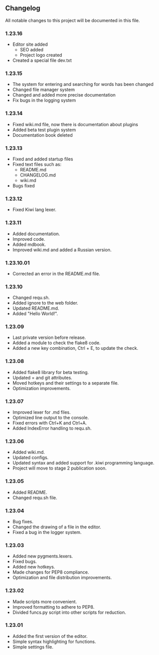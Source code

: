 ## Changelog
All notable changes to this project will be documented in this file.

### 1.23.16
- Editor site added
  - SEO added
  - Project logo created
- Created a special file dev.txt

### 1.23.15
- The system for entering and searching for words has been changed
- Changed file manager system
- Changed and added more precise documentation
- Fix bugs in the logging system

### 1.23.14
- Fixed wiki.md file, now there is documentation about plugins
- Added beta test plugin system
- Documentation book deleted

### 1.23.13
- Fixed and added startup files
- Fixed text files such as:
  - README.md
  - CHANGELOG.md
  - wiki.md
- Bugs fixed

### 1.23.12
- Fixed Kiwi lang lexer.

### 1.23.11
- Added documentation.
- Improved code.
- Added mdbook.
- Improved wiki.md and added a Russian version.

### 1.23.10.01
- Corrected an error in the README.md file.

### 1.23.10
- Changed requ.sh.
- Added ignore to the web folder.
- Updated README.md.
- Added "Hello World!".

### 1.23.09
- Last private version before release.
- Added a module to check the flake8 code.
- Added a new key combination, Ctrl + E, to update the check.

### 1.23.08
- Added flake8 library for beta testing.
- Updated = and git attributes.
- Moved hotkeys and their settings to a separate file.
- Optimization improvements.

### 1.23.07
- Improved lexer for .md files.
- Optimized line output to the console.
- Fixed errors with Ctrl+K and Ctrl+A.
- Added IndexError handling to requ.sh.

### 1.23.06
- Added wiki.md.
- Updated configs.
- Updated syntax and added support for .kiwi programming language.
- Project will move to stage 2 publication soon.

### 1.23.05
- Added README.
- Changed requ.sh file.

### 1.23.04
- Bug fixes.
- Changed the drawing of a file in the editor.
- Fixed a bug in the logger system.

### 1.23.03
- Added new pygments.lexers.
- Fixed bugs.
- Added new hotkeys.
- Made changes for PEP8 compliance.
- Optimization and file distribution improvements.

### 1.23.02
- Made scripts more convenient.
- Improved formatting to adhere to PEP8.
- Divided funcs.py script into other scripts for reduction.

### 1.23.01
- Added the first version of the editor.
- Simple syntax highlighting for functions.
- Simple settings file.
